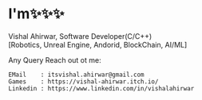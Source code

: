 # I'm✨✨✨
Vishal Ahirwar,
Software Developer(C/C++)  
[Robotics, Unreal Engine, Andorid, BlockChain, AI/ML]

Any Query Reach out ot me:
```
EMail    : itsvishal.ahirwar@gmail.com
Games    : https://vishal-ahirwar.itch.io/
Linkedin : https://www.linkedin.com/in/vishalahirwar
```
<!---
IVishalAhirwar/IVishalAhirwar is a ✨ special ✨ repository because its `README.md` (this file) appears on your GitHub profile.
You can click the Preview link to take a look at your changes.
--->
